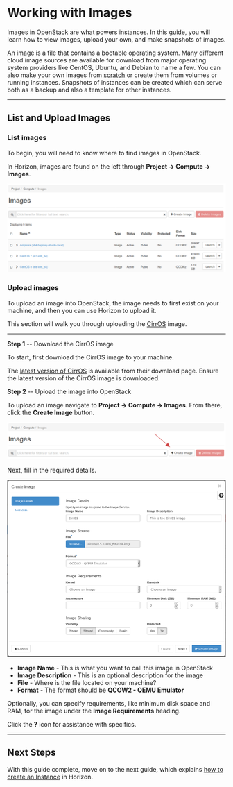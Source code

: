 # Working with Images

Images in OpenStack are what powers instances. In this guide, you will
learn how to view images, upload your own, and make snapshots of images.

An image is a file that contains a bootable operating system. Many
different cloud image sources are available for download from major
operating system providers like CentOS, Ubuntu, and Debian to name a
few. You can also make your own images from
[scratch](https://docs.openstack.org/image-guide/create-images-manually.html)
or create them from volumes or running instances. Snapshots of instances
can be created which can serve both as a backup and also a template for
other instances.

-----

## List and Upload Images

### **List images**

To begin, you will need to know where to find images in OpenStack.

In Horizon, images are found on the left through **Project -\> Compute
-\> Images**.

![image](images/um_images.png)

### **Upload images**

To upload an image into OpenStack, the image needs to first exist on
your machine, and then you can use Horizon to upload it.

This section will walk you through uploading the
[CirrOS](https://github.com/cirros-dev/cirros) image.

-----

**Step 1** -- Download the CirrOS image

To start, first download the CirrOS image to your machine.

The [latest version of
CirrOS](https://download.cirros-cloud.net/0.5.2/cirros-0.5.2-x86_64-disk.img)
is available from their download page. Ensure the latest version of the
CirrOS image is downloaded.

**Step 2** -- Upload the image into OpenStack

To upload an image navigate to **Project -\> Compute -\> Images**. From
there, click the **Create Image** button.

![image](images/um_create_image.png)

Next, fill in the required details.

![image](images/um_create_image_form.png)

  - **Image Name** - This is what you want to call this image in
    OpenStack
  - **Image Description** - This is an optional description for the
    image
  - **File** - Where is the file located on your machine?
  - **Format** - The format should be **QCOW2 - QEMU Emulator**

Optionally, you can specify requirements, like minimum disk space and
RAM, for the image under the **Image Requirements** heading.

Click the **?** icon for assistance with specifics.

-----

## Next Steps

With this guide complete, move on to the next guide, which explains [how
to create an Instance](users_manual/create_an_instance.rst) in Horizon.

